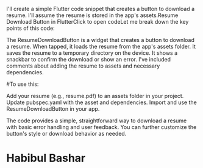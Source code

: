 I'll create a simple Flutter code snippet that creates a button to download a resume. I'll assume the resume is stored in the app's assets.Resume Download Button in FlutterClick to open codeLet me break down the key points of this code:

The ResumeDownloadButton is a widget that creates a button to download a resume.
When tapped, it loads the resume from the app's assets folder.
It saves the resume to a temporary directory on the device.
It shows a snackbar to confirm the download or show an error.
I've included comments about adding the resume to assets and necessary dependencies.

#To use this:

Add your resume (e.g., resume.pdf) to an assets folder in your project.
Update pubspec.yaml with the asset and dependencies.
Import and use the ResumeDownloadButton in your app.

The code provides a simple, straightforward way to download a resume with basic error handling and user feedback. You can further customize the button's style or download behavior as needed.

# Habibul Bashar